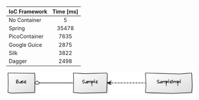 | IoC Framework | Time [ms] |
| ------------- |:-------------:|
| No Container | 5 |
| Spring | 35478 |
| PicoContainer |  7635 |
| Google Guice |  2875 |
| Silk |   3822 |
| Dagger | 2498 |

![alt text](https://github.com/leszko/benchmark-ioc/raw/master/dependency.png)
